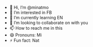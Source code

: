 - 👋 Hi, I’m @minatmo
- 👀 I’m interested in FB
- 🌱 I’m currently learning EN
- 💞️ I’m looking to collaborate on with you
- 📫 How to reach me in this
- 😄 Pronouns: Mi
- ⚡ Fun fact: Nat

<!---
minatmo/minatmo is a ✨ special ✨ repository because its `README.md` (this file) appears on your GitHub profile.
You can click the Preview link to take a look at your changes.
--->
